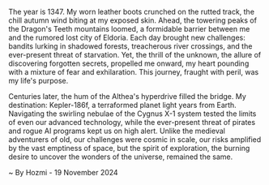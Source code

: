 
The year is 1347.  My worn leather boots crunched on the rutted track, the chill autumn wind biting at my exposed skin.  Ahead, the towering peaks of the Dragon's Teeth mountains loomed, a formidable barrier between me and the rumored lost city of Eldoria.  Each day brought new challenges: bandits lurking in shadowed forests, treacherous river crossings, and the ever-present threat of starvation. Yet, the thrill of the unknown, the allure of discovering forgotten secrets, propelled me onward, my heart pounding with a mixture of fear and exhilaration.  This journey, fraught with peril, was my life's purpose.


Centuries later, the hum of the Althea's hyperdrive filled the bridge.  My destination: Kepler-186f, a terraformed planet light years from Earth.  Navigating the swirling nebulae of the Cygnus X-1 system tested the limits of even our advanced technology, while the ever-present threat of pirates and rogue AI programs kept us on high alert.  Unlike the medieval adventurers of old, our challenges were cosmic in scale, our risks amplified by the vast emptiness of space, but the spirit of exploration, the burning desire to uncover the wonders of the universe, remained the same.

~ By Hozmi - 19 November 2024
